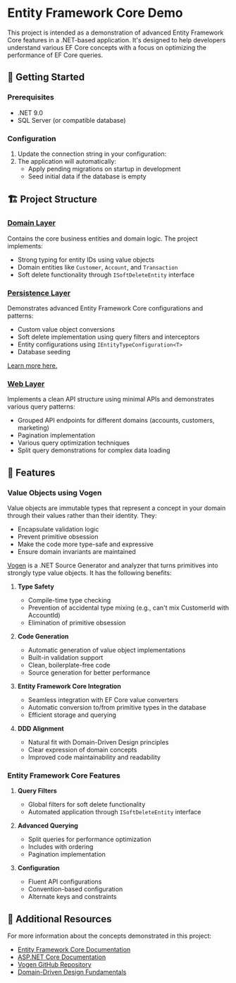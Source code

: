 ﻿# Entity Framework Core Demo

This project is intended as a demonstration of advanced Entity Framework Core features in a .NET-based application. It's designed to help developers understand various EF Core concepts with a focus on optimizing the performance of EF Core queries.

## 🚀 Getting Started

### Prerequisites
- .NET 9.0
- SQL Server (or compatible database)

### Configuration
1. Update the connection string in your configuration:
2. The application will automatically:
   - Apply pending migrations on startup in development
   - Seed initial data if the database is empty

## 🏗️ Project Structure

### [Domain Layer](.\Domain)
Contains the core business entities and domain logic. The project implements:
- Strong typing for entity IDs using value objects
- Domain entities like `Customer`, `Account`, and `Transaction`
- Soft delete functionality through `ISoftDeleteEntity` interface

### [Persistence Layer](.\Persistence)
Demonstrates advanced Entity Framework Core configurations and patterns:

- Custom value object conversions
- Soft delete implementation using query filters and interceptors
- Entity configurations using `IEntityTypeConfiguration<T>`
- Database seeding

[Learn more here.](./Persistence/Configuration/README.md)

### [Web Layer](.\Web)
Implements a clean API structure using minimal APIs and demonstrates various query patterns:

- Grouped API endpoints for different domains (accounts, customers, marketing)
- Pagination implementation
- Various query optimization techniques
- Split query demonstrations for complex data loading

## 🔧 Features

### Value Objects using Vogen

Value objects are immutable types that represent a concept in your domain through their values rather than their identity. They:
- Encapsulate validation logic
- Prevent primitive obsession
- Make the code more type-safe and expressive
- Ensure domain invariants are maintained

[Vogen](https://github.com/SteveDunn/Vogen) is a .NET Source Generator and analyzer that turns primitives into strongly type value objects. It has the following benefits:

1. **Type Safety**
   - Compile-time type checking
   - Prevention of accidental type mixing (e.g., can't mix CustomerId with AccountId)
   - Elimination of primitive obsession

2. **Code Generation**
   - Automatic generation of value object implementations
   - Built-in validation support
   - Clean, boilerplate-free code
   - Source generation for better performance

3. **Entity Framework Core Integration**
   - Seamless integration with EF Core value converters
   - Automatic conversion to/from primitive types in the database
   - Efficient storage and querying

4. **DDD Alignment**
   - Natural fit with Domain-Driven Design principles
   - Clear expression of domain concepts
   - Improved code maintainability and readability

### Entity Framework Core Features
1. **Query Filters**
   - Global filters for soft delete functionality
   - Automated application through `ISoftDeleteEntity` interface

2. **Advanced Querying**
   - Split queries for performance optimization
   - Includes with ordering
   - Pagination implementation

3. **Configuration**
   - Fluent API configurations
   - Convention-based configuration
   - Alternate keys and constraints

## 📖 Additional Resources

For more information about the concepts demonstrated in this project:
- [Entity Framework Core Documentation](https://learn.microsoft.com/en/ef/core/)
- [ASP.NET Core Documentation](https://learn.microsoft.com/en/aspnet/core)
- [Vogen GitHub Repository](https://github.com/SteveDunn/Vogen)
- [Domain-Driven Design Fundamentals](https://learn.microsoft.com/en-us/dotnet/architecture/microservices/microservice-ddd-cqrs-patterns/ddd-oriented-microservice)
